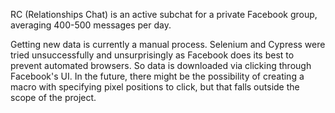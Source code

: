 RC (Relationships Chat) is an active subchat for a private Facebook group, averaging 400-500 messages per day.

Getting new data is currently a manual process. Selenium and Cypress were tried unsuccessfully and unsurprisingly as Facebook does its best to prevent automated browsers. So data is downloaded via clicking through Facebook's UI. In the future, there might be the possibility of creating a macro with specifying pixel positions to click, but that falls outside the scope of the project.

